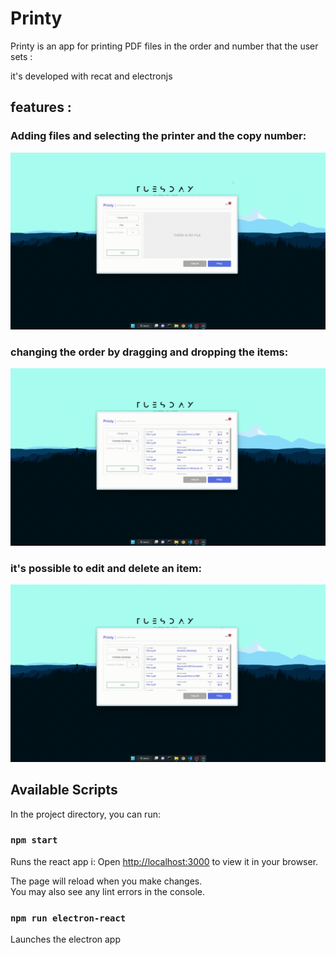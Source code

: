 # Printy

Printy is an app for printing PDF files in the order and number that the user sets :

it's developed with recat and electronjs

## features :

### Adding files and selecting the printer and the copy number:

![](https://github.com/mrsawari1988/printy/blob/main/public/images/Adding-File.gif)

### changing the order by dragging and dropping the items:

![](https://github.com/mrsawari1988/printy/blob/main/public/images/Drag-and-Drop.gif)

### it's possible to edit and delete an item:

![](https://github.com/mrsawari1988/printy/blob/main/public/images/Delete-and-Edit.gif)

## Available Scripts

In the project directory, you can run:

### `npm start`

Runs the react app i:
Open [http://localhost:3000](http://localhost:3000) to view it in your browser.

The page will reload when you make changes.\
You may also see any lint errors in the console.

### `npm run electron-react`

Launches the electron app

